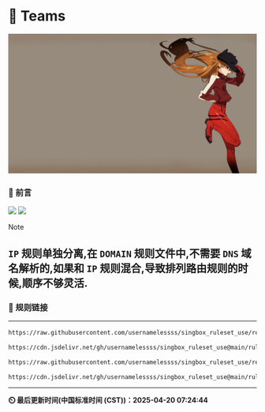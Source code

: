 
# 🧸 Teams
![](https://raw.githubusercontent.com/usernamelessss/picture-bed/main/images/202504042256831.jpg)
### 📣 前言
![](https://shields.io/badge/-移除重复规则-ff69b4) ![](https://shields.io/badge/-IP&nbsp;规则单独存放不与&nbsp;DOMAIN&nbsp;等混合-green)
> [!NOTE]
**`IP` 规则单独分离,在 `DOMAIN` 规则文件中,不需要 `DNS` 域名解析的,如果和 `IP` 规则混合,导致排列路由规则的时候,顺序不够灵活.**
---

###  🔗 规则链接
---

```url
https://raw.githubusercontent.com/usernamelessss/singbox_ruleset_use/refs/heads/main/rule/Teams/Teams_No_IP.json
```

```url
https://cdn.jsdelivr.net/gh/usernamelessss/singbox_ruleset_use@main/rule/Teams/Teams_No_IP.json
```

```url
https://raw.githubusercontent.com/usernamelessss/singbox_ruleset_use/refs/heads/main/rule/Teams/Teams_No_IP.srs
```

```url
https://cdn.jsdelivr.net/gh/usernamelessss/singbox_ruleset_use@main/rule/Teams/Teams_No_IP.srs
```

---
**⏲️ 最后更新时间(中国标准时间 (CST))：2025-04-20 07:24:44**